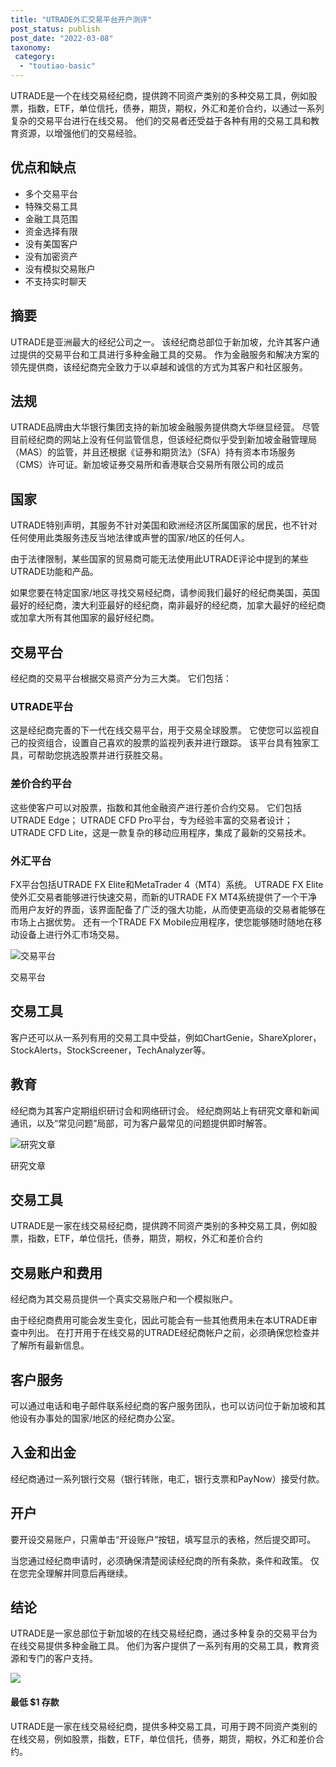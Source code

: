```yaml
---
title: "UTRADE外汇交易平台开户测评"
post_status: publish
post_date: "2022-03-08"
taxonomy:
 category: 
  - "toutiao-basic"
---
```


UTRADE是一个在线交易经纪商，提供跨不同资产类别的多种交易工具，例如股票，指数，ETF，单位信托，债券，期货，期权，外汇和差价合约，以通过一系列复杂的交易平台进行在线交易。 他们的交易者还受益于各种有用的交易工具和教育资源，以增强他们的交易经验。

## 优点和缺点
- 多个交易平台
- 特殊交易工具
- 金融工具范围
- 资金选择有限
- 没有美国客户
- 没有加密资产
- 没有模拟交易账户
- 不支持实时聊天


## 摘要

UTRADE是亚洲最大的经纪公司之一。 该经纪商总部位于新加坡，允许其客户通过提供的交易平台和工具进行多种金融工具的交易。 作为金融服务和解决方案的领先提供商，该经纪商完全致力于以卓越和诚信的方式为其客户和社区服务。

## 法规

UTRADE品牌由大华银行集团支持的新加坡金融服务提供商大华继显经营。 尽管目前经纪商的网站上没有任何监管信息，但该经纪商似乎受到新加坡金融管理局（MAS）的监管，并且还根据《证券和期货法》（SFA）持有资本市场服务（CMS）许可证。新加坡证券交易所和香港联合交易所有限公司的成员

## 国家

UTRADE特别声明，其服务不针对美国和欧洲经济区所属国家的居民，也不针对任何使用此类服务​​违反当地法律或声誉的国家/地区的任何人。

由于法律限制，某些国家的贸易商可能无法使用此UTRADE评论中提到的某些UTRADE功能和产品。

如果您要在特定国家/地区寻找交易经纪商，请参阅我们最好的经纪商美国，英国最好的经纪商，澳大利亚最好的经纪商，南非最好的经纪商，加拿大最好的经纪商或加拿大所有其他国家的最好经纪商。

## 交易平台

经纪商的交易平台根据交易资产分为三大类。 它们包括：

### UTRADE平台

这是经纪商完善的下一代在线交易平台，用于交易全球股票。 它使您可以监视自己的投资组合，设置自己喜欢的股票的监视列表并进行跟踪。 该平台具有独家工具，可帮助您挑选股票并进行获胜交易。

### 差价合约平台

这些使客户可以对股票，指数和其他金融资产进行差价合约交易。 它们包括UTRADE Edge； UTRADE CFD Pro平台，专为经验丰富的交易者设计； UTRADE CFD Lite，这是一款复杂的移动应用程序，集成了最新的交易技术。

### 外汇平台

FX平台包括UTRADE FX Elite和MetaTrader 4（MT4）系统。 UTRADE FX Elite使外汇交易者能够进行快速交易，而新的UTRADE FX MT4系统提供了一个干净而用户友好的界面，该界面配备了广泛的强大功能，从而使更高级的交易者能够在市场上占据优势。 还有一个TRADE FX Mobile应用程序，使您能够随时随地在移动设备上进行外汇市场交易。

![交易平台](https://cdn.fendou.la/funstoutiao/2020/11/UTRADE-Review-Trading-Platform.jpg "交易平台")

交易平台

## 交易工具

客户还可以从一系列有用的交易工具中受益，例如ChartGenie，ShareXplorer，StockAlerts，StockScreener，TechAnalyzer等。

## 教育

经纪商为其客户定期组织研讨会和网络研讨会。 经纪商网站上有研究文章和新闻通讯，以及“常见问题”局部，可为客户最常见的问题提供即时解答。

![研究文章](https://cdn.fendou.la/funstoutiao/2020/11/UTRADE-Review-Research-Articles.jpg "研究文章")

研究文章

## 交易工具

UTRADE是一家在线交易经纪商，提供跨不同资产类别的多种交易工具，例如股票，指数，ETF，单位信托，债券，期货，期权，外汇和差价合约

## 交易账户和费用

经纪商为其交易员提供一个真实交易账户和一个模拟账户。

由于经纪商费用可能会发生变化，因此可能会有一些其他费用未在本UTRADE审查中列出。 在打开用于在线交易的UTRADE经纪商帐户之前，必须确保您检查并了解所有最新信息。

## 客户服务

可以通过电话和电子邮件联系经纪商的客户服务团队，也可以访问位于新加坡和其他设有办事处的国家/地区的经纪商办公室。

## 入金和出金

经纪商通过一系列银行交易（银行转账，电汇，银行支票和PayNow）接受付款。

## 开户

要开设交易账户，只需单击“开设账户”按钮，填写显示的表格，然后提交即可。

当您通过经纪商申请时，必须确保清楚阅读经纪商的所有条款，条件和政策。 仅在您完全理解并同意后再继续。

## 结论

UTRADE是一家总部位于新加坡的在线交易经纪商，通过多种复杂的交易平台为在线交易提供多种金融工具。 他们为客户提供了一系列有用的交易工具，教育资源和专门的客户支持。

![](https://cdn.fendou.la/funstoutiao/2020/11/UTRADE-Logo.png)

#### 最低 $1 存款

UTRADE是一家在线交易经纪商，提供多种交易工具，可用于跨不同资产类别的在线交易，例如股票，指数，ETF，单位信托，债券，期货，期权，外汇和差价合约。
